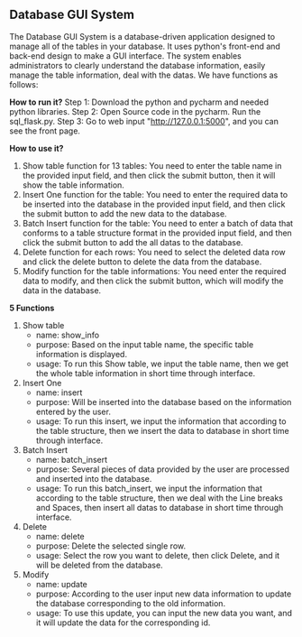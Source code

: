 
## **Database GUI System** 

The Database GUI System is a database-driven application designed to manage all of the tables in your database. It uses python's front-end and back-end design to make a GUI interface. The system enables administrators to clearly understand the database information, easily manage the table information, deal with the datas. We have functions as follows:

**How to run it?**
Step 1: Download the python and pycharm and needed python libraries.
Step 2: Open Source code in the pycharm. Run the sql_flask.py.
Step 3: Go to web input "http://127.0.0.1:5000", and you can see the front page.

**How to use it?**

1. Show table function for 13 tables: You need to enter the table name in the provided input field, and then click the submit button, then it will show the table information.
2. Insert One function for the table: You need to enter the required data to be inserted into the database in the provided input field, and then click the submit button to add the new data to the database.
3. Batch Insert function for the table: You need to enter a batch of data that conforms to a table structure format in the provided input field, and then click the submit button to add the all datas to the database.
3. Delete function for each rows: You need to select the deleted data row and click the delete button to delete the data from the database.
4. Modify function for the table informations: You need enter the required data to modify, and then click the submit button, which will modify the data in the database.


**5 Functions**

1. Show table 
   + name: show_info 
   + purpose: Based on the input table name, the specific table information is displayed.  
   + usage: To run this Show table, we input the table name, then we get the whole table information in short time through interface. 
2. Insert One
   + name: insert
   + purpose: Will be inserted into the database based on the information entered by the user. 
   + usage: To run this insert, we input the information that according to the table structure, then we insert the data to database in short time through interface. 
3. Batch Insert 
   + name: batch_insert 
   + purpose: Several pieces of data provided by the user are processed and inserted into the database. 
   + usage: To run this batch_insert, we input the information that according to the table structure, then we deal with the Line breaks and Spaces, then insert all datas to database in short time through interface.                 
4. Delete  
   + name: delete 
   + purpose: Delete the selected single row.
   + usage: Select the row you want to delete, then click Delete, and it will be deleted from the database.
5. Modify 
   + name: update 
   + purpose: According to the user input new data information to update the database corresponding to the old information. 
   + usage: To use this update, you can input the new data you want, and it will update the data for the corresponding id. 
